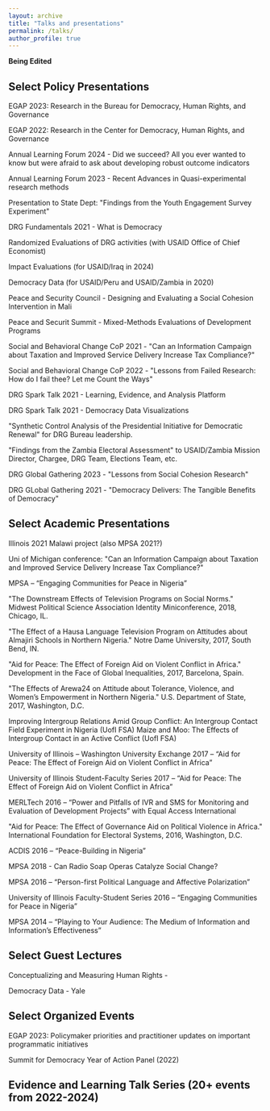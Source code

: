 ```yaml
---
layout: archive
title: "Talks and presentations"
permalink: /talks/
author_profile: true
---
```


**Being Edited**

## Select Policy Presentations

EGAP 2023: Research in the Bureau for Democracy, Human Rights, and Governance

EGAP 2022: Research in the Center for Democracy, Human Rights, and Governance

Annual Learning Forum 2024 - Did we succeed? All you ever wanted to know but were afraid to ask about developing robust outcome indicators

Annual Learning Forum 2023 - Recent Advances in Quasi-experimental research methods

Presentation to State Dept: "Findings from the Youth Engagement Survey Experiment"

DRG Fundamentals 2021 - What is Democracy

Randomized Evaluations of DRG activities (with USAID Office of Chief Economist)

Impact Evaluations (for USAID/Iraq in 2024)

Democracy Data (for USAID/Peru and USAID/Zambia in 2020)

Peace and Security Council - Designing and Evaluating a Social Cohesion Intervention in Mali

Peace and Securit Summit - Mixed-Methods Evaluations of Development Programs

Social and Behavioral Change CoP 2021 - "Can an Information Campaign about Taxation and Improved Service Delivery Increase Tax
Compliance?"

Social and Behavioral Change CoP 2022 - "Lessons from Failed Research: How do I fail thee? Let me Count the Ways"

DRG Spark Talk 2021 - Learning, Evidence, and Analysis Platform

DRG Spark Talk 2021 - Democracy Data Visualizations

"Synthetic Control Analysis of the Presidential Initiative for Democratic Renewal" for DRG Bureau leadership.

"Findings from the Zambia Electoral Assessment" to USAID/Zambia Mission Director, Chargee, DRG Team, Elections Team, etc.

DRG Global Gathering 2023 - "Lessons from Social Cohesion Research"

DRG GLobal Gathering 2021 - "Democracy Delivers: The Tangible Benefits of Democracy"



## Select Academic Presentations

Illinois 2021 Malawi project (also MPSA 2021?)

Uni of Michigan conference: "Can an Information Campaign about Taxation and Improved Service Delivery Increase Tax Compliance?"

MPSA – “Engaging Communities for Peace in Nigeria”

"The Downstream Effects of Television Programs on Social Norms." Midwest
Political Science Association Identity Miniconference, 2018, Chicago, IL.

"The Effect of a Hausa Language Television Program on Attitudes about
Almajiri Schools in Northern Nigeria." Notre Dame University, 2017, South
Bend, IN.

"Aid for Peace: The Effect of Foreign Aid on Violent Conflict in Africa."
Development in the Face of Global Inequalities, 2017, Barcelona, Spain.

"The Effects of Arewa24 on Attitude about Tolerance, Violence, and Women’s
Empowerment in Northern Nigeria." U.S. Department of State, 2017, Washington,
D.C.

Improving Intergroup Relations Amid Group Conflict: An Intergroup Contact Field Experiment in Nigeria (UofI FSA)
Maize and Moo: The Effects of Intergroup Contact in an Active Conflict (UofI FSA)

University of Illinois – Washington University Exchange 2017 – “Aid for Peace: The Effect of Foreign Aid on Violent Conflict in Africa”

University of Illinois Student-Faculty Series 2017 – “Aid for Peace: The Effect of Foreign Aid on Violent Conflict
in Africa”

MERLTech 2016 – “Power and Pitfalls of IVR and SMS for Monitoring and Evaluation of Development Projects”
with Equal Access International

"Aid for Peace: The Effect of Governance Aid on Political Violence in
Africa." International Foundation for Electoral Systems, 2016, Washington,
D.C.

ACDIS 2016 – “Peace-Building in Nigeria”

MPSA 2018 - Can Radio Soap Operas Catalyze Social Change?

MPSA 2016 – “Person-first Political Language and Affective Polarization”

University of Illinois Faculty-Student Series 2016 – “Engaging Communities for Peace in Nigeria”

MPSA 2014 – “Playing to Your Audience: The Medium of Information and Information’s Effectiveness”

## Select Guest Lectures

Conceptualizing and Measuring Human Rights - 

Democracy Data - Yale

## Select Organized Events

EGAP 2023: Policymaker priorities and practitioner updates on important programmatic initiatives

Summit for Democracy Year of Action Panel (2022)

Evidence and Learning Talk Series (20+ events from 2022-2024)
- 

